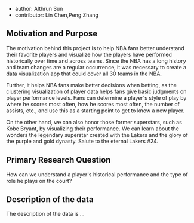 
- author: Althrun Sun
- contributor: Lin Chen,Peng Zhang

## Motivation and Purpose


The motivation behind this project is to help NBA fans better understand their favorite players and visualize how the players have performed historically over time and across teams. Since the NBA has a long history and team changes are a regular occurrence, it was necessary to create a data visualization app that could cover all 30 teams in the NBA.

Further, it helps NBA fans make better decisions when betting, as the clustering visualization of player data helps fans give basic judgments on player performance levels. Fans can determine a player's style of play by where he scores most often, how he scores most often, the number of assists, etc., and use this as a starting point to get to know a new player.

On the other hand, we can also honor those former superstars, such as Kobe Bryant, by visualizing their performance. We can learn about the wonders the legendary superstar created with the Lakers and the glory of the purple and gold dynasty. Salute to the eternal Lakers #24.


## Primary Research Question


How can we understand a player's historical performance and the type of role he plays on the court?

## Description of the data


The description of the data is ...




